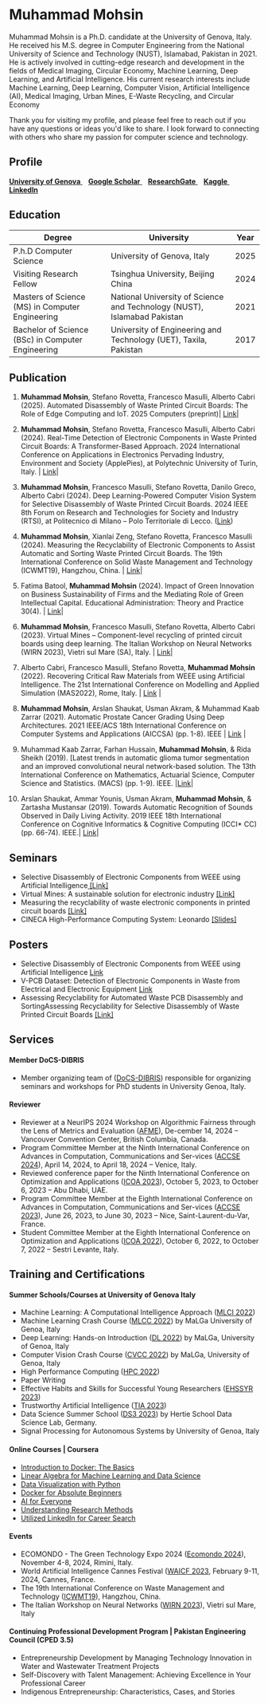 # Muhammad Mohsin 

Muhammad Mohsin is a Ph.D. candidate at the University of Genova, Italy. He received his M.S. degree in Computer Engineering from the National University of Science and Technology (NUST), Islamabad, Pakistan in 2021. He is actively involved in cutting-edge research and development in the fields of Medical Imaging, Circular Economy, Machine Learning, Deep Learning, and Artificial Intelligence. His current research interests include Machine Learning, Deep Learning, Computer Vision, Artificial Intelligence (AI), Medical Imaging, Urban Mines, E-Waste Recycling, and Circular Economy

Thank you for visiting my profile, and please feel free to reach out if you have any questions or ideas you'd like to share. I look forward to connecting with others who share my passion for computer science and technology. 

## Profile
<p align="left">
  <a href="https://rubrica.unige.it/personale/UEBPUl1r">
    <strong>University of Genova</strong>
  </a>
   &nbsp;&nbsp;
  <a href="https://scholar.google.com/citations?hl=en&user=Ht3LV2kAAAAJ">
    <strong>Google Scholar</strong>
  </a>
  &nbsp;&nbsp;
  <a href="https://www.researchgate.net/profile/Muhammad-Mohsin-51">
    <strong>ResearchGate</strong>
  </a>
  &nbsp;&nbsp;
  <a href="https://www.kaggle.com/mmohsin123">
    <strong>Kaggle</strong>
  </a>
  &nbsp;&nbsp;
  <a href="https://www.linkedin.com/in/engineermohsiin/">
    <strong>LinkedIn</strong>
  </a>
</p>



## Education

Degree | University | Year
---------|----------|---------
 P.h.D Computer Science | University of Genova, Italy | 2025
 Visiting Research Fellow | Tsinghua University, Beijing China | 2024
 Masters of Science (MS) in Computer Engineering  | National University of Science and Technology (NUST), Islamabad Pakistan | 2021
 Bachelor of Science (BSc) in Computer Engineering | University of Engineering and Technology (UET), Taxila, Pakistan  | 2017

## Publication

1.	**Muhammad Mohsin**, Stefano Rovetta, Francesco Masulli, Alberto Cabri (2025). Automated Disassembly of Waste Printed Circuit Boards: The Role of Edge Computing and IoT. 2025 Computers (preprint)| [Link](https://www.preprints.org/manuscript/202501.0632/v1)|

2.	**Muhammad Mohsin**, Stefano Rovetta, Francesco Masulli, Alberto Cabri (2024). Real-Time Detection of Electronic Components in Waste Printed Circuit Boards: A Transformer-Based Approach. 2024 International Conference on Applications in Electronics Pervading Industry, Environment and Society (ApplePies), at Polytechnic University of Turin, Italy. | [Link](https://doi.org/10.48550/arXiv.2409.16496)|

3.	**Muhammad Mohsin**, Francesco Masulli, Stefano Rovetta, Danilo Greco, Alberto Cabri (2024). Deep Learning-Powered Computer Vision System for Selective Disassembly of Waste Printed Circuit Boards. 2024 IEEE 8th Forum on Research and Technologies for Society and Industry (RTSI), at Politecnico di Milano – Polo Territoriale di Lecco. ([Link](https://doi.org/10.1109/RTSI61910.2024.10761364))
   
4.	**Muhammad Mohsin**, Xianlai Zeng, Stefano Rovetta, Francesco Masulli (2024). Measuring the Recyclability of Electronic Components to Assist Automatic and Sorting Waste Printed Circuit Boards. The 19th International Conference on Solid Waste Management and Technology (ICWMT19), Hangzhou, China. | [Link](https://doi.org/10.48550/arXiv.2406.16593)|

5.	Fatima Batool, **Muhammad Mohsin** (2024). Impact of Green Innovation on Business Sustainability of Firms and the Mediating Role of Green Intellectual Capital. Educational Administration: Theory and Practice 30(4). | [Link](https://kuey.net/index.php/kuey/article/view/1528)|  

6.	**Muhammad Mohsin**, Francesco Masulli, Stefano Rovetta, Alberto Cabri (2023). Virtual Mines – Component-level recycling of printed circuit boards using deep learning.  The Italian Workshop on Neural Networks (WIRN 2023), Vietri sul Mare (SA), Italy. | [Link](https://doi.org/10.48550/arXiv.2406.17162)|

7.	Alberto Cabri, Francesco Masulli, Stefano Rovetta, **Muhammad Mohsin** (2022). Recovering Critical Raw Materials from WEEE using Artificial Intelligence. The 21st International Conference on Modelling and Applied Simulation (MAS2022), Rome, Italy. | [Link](https://www.cal-tek.eu/proceedings/i3m/2022/mas/023/) | 

8. **Muhammad Mohsin**, Arslan Shaukat, Usman Akram, & Muhammad Kaab Zarrar (2021). Automatic Prostate Cancer Grading Using Deep Architectures. 2021 IEEE/ACS 18th International Conference on Computer Systems and Applications (AICCSA) (pp. 1-8). IEEE | [Link](https://ieeexplore.ieee.org/document/9686869) |

9. Muhammad Kaab Zarrar, Farhan Hussain, **Muhammad Mohsin**, & Rida Sheikh (2019). [Latest trends in automatic glioma tumor segmentation and an improved convolutional neural network-based solution. The 13th International Conference on Mathematics, Actuarial Science, Computer Science and Statistics. (MACS) (pp. 1-9). IEEE. |[Link](https://ieeexplore.ieee.org/document/9024815)|

10. Arslan Shaukat, Ammar Younis, Usman Akram, **Muhammad Mohsin**, & Zartasha Mustansar (2019). Towards Automatic Recognition of Sounds Observed in Daily Living Activity. 2019 IEEE 18th International Conference on Cognitive Informatics & Cognitive Computing (ICCI* CC) (pp. 66-74). IEEE.| [Link](https://ieeexplore.ieee.org/document/9146067)|

## Seminars

* Selective Disassembly of Electronic Components from WEEE using Artificial Intelligence<a href= "assets/Seminar-2022.pdf"> [Link] </a>
* Virtual Mines: A sustainable solution for electronic industry <a href= "assets/Seminar-2023.pdf"> [Link] </a>
* Measuring the recyclability of waste electronic components in printed circuit boards <a href= "assets/Seminar-2024.pdf"> [Link] </a>
* CINECA High-Performance Computing System: Leonardo <a href= "assets/CINECA-mohsin.pdf"> [Slides] </a>

## Posters

* Selective Disassembly of Electronic Components from WEEE using Artificial Intelligence [Link](http://dx.doi.org/10.13140/RG.2.2.27349.19687)  
* V-PCB Dataset: Detection of Electronic Components in Waste from Electrical and Electronic Equipment [Link](http://dx.doi.org/10.13140/RG.2.2.20216.01284)
* Assessing Recyclability for Automated Waste PCB Disassembly and SortingAssessing Recyclability for Selective Disassembly of Waste Printed Circuit Boards <a href= "assets/CSW2024.pdf"> [Link] </a>
## Services 

#### Member DoCS-DIBRIS 		

*	Member organizing team of ([DoCS-DIBRIS](https://docs-dibris.github.io/docs/people.html)) responsible for organizing seminars and workshops for PhD students in University Genoa, Italy.
  
#### Reviewer

*	Reviewer at a NeurIPS 2024 Workshop on Algorithmic Fairness through the Lens of Metrics and Evaluation ([AFME](https://www.afciworkshop.org/afme2024)), De-cember 14, 2024 – Vancouver Convention Center, British Columbia, Canada.
* Program Committee Member at the Ninth International Conference on Advances in Computation, Communications and Ser-vices ([ACCSE 2024](https://www.iaria.org/conferences2024/ACCSE24.html)), April 14, 2024, to April 18, 2024 – Venice, Italy.
* Reviewed conference paper for the Ninth International Conference on Optimization and Applications ([ICOA 2023](https://ieeexplore.ieee.org/xpl/conhome/10308776/proceeding)), October 5, 2023, to October 6, 2023 – Abu Dhabi, UAE.  
*	Program Committee Member at the Eighth International Conference on Advances in Computation, Communications and Ser-vices ([ACCSE 2023](https://www.iaria.org/conferences2023/ACCSE23.html)), June 26, 2023, to June 30, 2023 – Nice, Saint-Laurent-du-Var, France.
*	Student Committee Member at the Eighth International Conference on Optimization and Applications ([ICOA 2022](https://icoa2022.dibris.unige.it/)), October 6, 2022, to October 7, 2022 – Sestri Levante, Italy.

## Training and Certifications

#### Summer Schools/Courses at University of Genova Italy 

- Machine Learning: A Computational Intelligence Approach ([MLCI 2022](https://person.dibris.unige.it/masulli-francesco/didattica/ML-CI-PhD/MLCI-2022.html)) 
- Machine Learning Crash Course ([MLCC 2022](https://malga.unige.it/education/schools/mlcc2022/)) by MaLGa University of Genoa, Italy
- Deep Learning: Hands-on Introduction ([DL 2022](https://malga.unige.it/education/schools/dl2022/)) by MaLGa, University of Genoa, Italy
- Computer Vision Crash Course ([CVCC 2022](https://malga.unige.it/education/schools/cvcc2022/)) by MaLGa, University of Genoa, Italy
- High Performance Computing ([HPC 2022](https://corsi.unige.it/off.f/2022/ins/53405))
- Paper Writing 
- Effective Habits and Skills for Successful Young Researchers ([EHSSYR 2023](https://csse.phd.unige.it/courses))
- Trustworthy Artificial Intelligence ([TIA 2023](https://corsi.unige.it/en/off.f/2023/ins/66571))
- Data Science Summer School ([DS3 2023](https://ds3.ai/)) by Hertie School Data Science Lab, Germany.
- Signal Processing for Autonomous Systems by University of Genoa, Italy

#### Online Courses | Coursera

- [Introduction to Docker: The Basics](https://www.coursera.org/account/accomplishments/verify/W6L52QYFBNN3) 
- [Linear Algebra for Machine Learning and Data Science](https://www.coursera.org/account/accomplishments/verify/AQWS6PNNB8M9)
- [Data Visualization with Python](https://www.coursera.org/account/accomplishments/verify/BVHJB46YJLSA)
- [Docker for Absolute Beginners](https://www.coursera.org/account/accomplishments/verify/GP8BGKNPEGPX)
- [AI for Everyone](https://www.coursera.org/account/accomplishments/verify/JWL6REGRZFR3)
- [Understanding Research Methods](https://www.coursera.org/account/accomplishments/verify/3RKQ2WQR98AS)
- [Utilized LinkedIn for Career Search](https://www.coursera.org/account/accomplishments/verify/5LKV9VM6LYW5)
#### Events 

-  ECOMONDO - The Green Technology Expo 2024 ([Ecomondo 2024](https://www.ecomondo.com/)), November 4-8, 2024, Rimini, Italy.
-  World Artificial Intelligence Cannes Festival ([WAICF 2023](https://www.worldaicannes.com/), February 9-11, 2024, Cannes, France.
- The 19th International Conference on Waste Management and Technology ([ICWMT19](https://www.bcrc.cn/icwmt-eng/col/1642498667703/index.html)), Hangzhou, China.
- The Italian Workshop on Neural Networks ([WIRN 2023](https://www.siren-neural-net.it/wirn-2023/)), Vietri sul Mare, Italy

#### Continuing Professional Development Program | Pakistan Engineering Council (CPED 3.5)

- Entrepreneurship Development by Managing Technology Innovation in Water and Wastewater Treatment Projects
- Self-Discovery with Talent Management: Achieving Excellence in Your Professional Career
- Indigenous Entrepreneurship: Characteristics, Cases, and Stories






   
